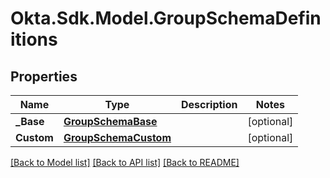 # Okta.Sdk.Model.GroupSchemaDefinitions
## Properties

Name | Type | Description | Notes
------------ | ------------- | ------------- | -------------
**_Base** | [**GroupSchemaBase**](GroupSchemaBase.md) |  | [optional] 
**Custom** | [**GroupSchemaCustom**](GroupSchemaCustom.md) |  | [optional] 

[[Back to Model list]](../README.md#documentation-for-models) [[Back to API list]](../README.md#documentation-for-api-endpoints) [[Back to README]](../README.md)


